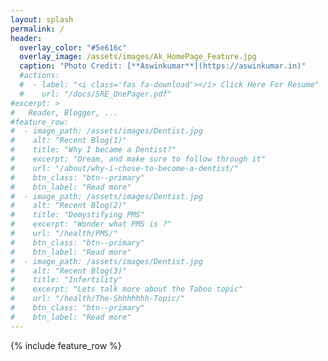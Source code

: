 ```yaml
---
layout: splash
permalink: /
header:
  overlay_color: "#5e616c"
  overlay_image: /assets/images/Ak_HomePage_Feature.jpg
  caption: "Photo Credit: [**Aswinkumar**](https://aswinkumar.in)"
  #actions:
  #  - label: "<i class='fas fa-download'></i> Click Here For Resume"
  #    url: "/docs/SRE_OnePager.pdf"
#excerpt: >
#   Reader, Blogger, ...    
#feature_row:
#  - image_path: /assets/images/Dentist.jpg
#    alt: "Recent Blog(1)"
#    title: "Why I became a Dentist?"
#    excerpt: "Dream, and make sure to follow through it"
#    url: "/about/why-i-chose-to-become-a-dentist/"
#    btn_class: "btn--primary"
#    btn_label: "Read more"
#  - image_path: /assets/images/Dentist.jpg
#    alt: "Recent Blog(2)"
#    title: "Demystifying PMS"
#    excerpt: "Wonder what PMS is ?"
#    url: "/health/PMS/"
#    btn_class: "btn--primary"
#    btn_label: "Read more"
#  - image_path: /assets/images/Dentist.jpg
#    alt: "Recent Blog(3)"
#    title: "Infertility"
#    excerpt: "Lets talk more about the Taboo topic"
#    url: "/health/The-Shhhhhhh-Topic/"
#    btn_class: "btn--primary"
#    btn_label: "Read more"
---
```


{% include feature_row %}
